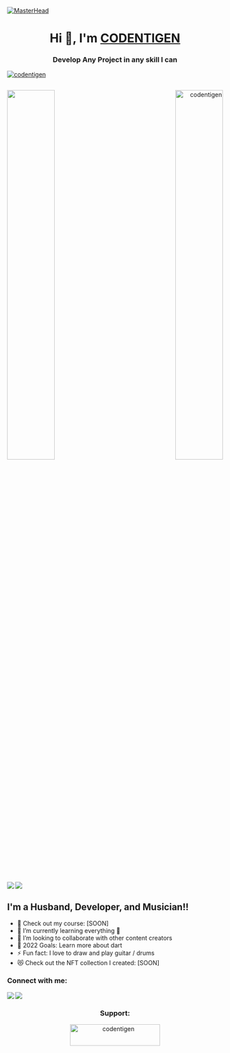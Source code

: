 [![MasterHead](https://1.bp.blogspot.com/-7A4WynwLsMw/XbBpCXG8fHI/AAAAAAAAMt4/uOa1bpLskYgrwGbllhSu2SDj_Mig8SXJQCLcBGAsYHQ/s1600/2000_600px.gif)](https://rishavchanda.io)
<h1 align="center">Hi 👋, I'm <a href="https://github.com/codentigen">CODENTIGEN</a></h1>
<h3 align="center">Develop Any Project in any skill I can</h3>

<p align="left"> <a href="https://github.com/codentigen"> <img src="https://komarev.com/ghpvc/?username=codentigen&label=Profile%20views&color=0e75b6&style=flat" alt="codentigen" /></a>

<p align="left"> <a href="https://twitter.com/" target="blank"><img src="https://img.shields.io/twitter/follow/?logo=twitter&style=for-the-badge" alt="" /></a> </p>

<img align="left" width="47%" src="https://github-readme-stats.vercel.app/api?username=codentigen&show_icons=true&theme=radical"/>

<p align="right"> <img width="47%" src="https://github-readme-streak-stats.herokuapp.com/?user=codentigen&" alt="codentigen" /></p>

<p> <a href="https://www.python.org/"> <img align="left" src="https://img.shields.io/badge/python-3670A0?style=for-the-badge&logo=python&logoColor=ffdd54"></a></p>
<p align="left"> <a href="https://dart.dev/"> <img src="https://img.shields.io/badge/dart-%230175C2.svg?style=for-the-badge&logo=dart&logoColor=white"/></a></p>



## I'm a Husband, Developer, and Musician!!

- 🔭 Check out my course: [SOON]
- 🌱 I’m currently learning everything 🤣
- 👯 I’m looking to collaborate with other content creators
- 🥅 2022 Goals: Learn more about dart
- ⚡ Fun fact: I love to draw and play guitar / drums
- 😻 Check out the NFT collection I created: [SOON]

### Connect with me:
 <p> <a href=""> <img align="left" src="https://img.shields.io/badge/Gmail-D14836?style=for-the-badge&logo=gmail&logoColor=white"</></a></p>
 <p align="left"> <a href=""> <img src="https://img.shields.io/badge/%3CServer%3E-%237289DA.svg?style=for-the-badge&logo=discord&logoColor=white"</></a></p>

<h3 align="center">Support:</h3>
<p align ="center" ><a href="https://saweria.co/codentigen"> <img src="https://cdn.buymeacoffee.com/buttons/v2/default-yellow.png" height="50" width="210" alt="codentigen" /></a></p><br><br>

<!---
codentigen/codentigen is a ✨ special ✨ repository because its `README.md` (this file) appears on your GitHub profile.
You can click the Preview link to take a look at your changes.
--->
